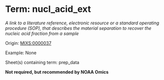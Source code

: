 # Term: nucl_acid_ext

*A link to a literature reference, electronic resource or a standard operating procedure (SOP), that describes the material separation to recover the nucleic acid fraction from a sample*

Origin: [MIXS:0000037](https://w3id.org/mixs/0000037)

Example: None

Sheet(s) containing term: prep_data

**Not required, but recommended by NOAA Omics**